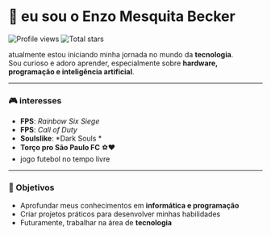 # 👋 eu sou o Enzo Mesquita Becker

![Profile views](https://komarev.com/ghpvc/?username=enzombecker)
![Total stars](https://img.shields.io/github/stars/enzombecker?style=social)

 atualmente estou iniciando minha jornada no mundo da **tecnologia**.  
Sou curioso e adoro aprender, especialmente sobre **hardware, programação e inteligência artificial**.

---

### 🎮 interesses

- **FPS**: *Rainbow Six Siege*
- **FPS**: *Call of Duty*
- **Soulslike**: *Dark Souls *
- **Torço pro São Paulo FC** ⚽❤️
- jogo futebol no tempo livre 

---

### 🚀 Objetivos

- Aprofundar meus conhecimentos em **informática e programação**
- Criar projetos práticos para desenvolver minhas habilidades
- Futuramente, trabalhar na área de **tecnologia**



